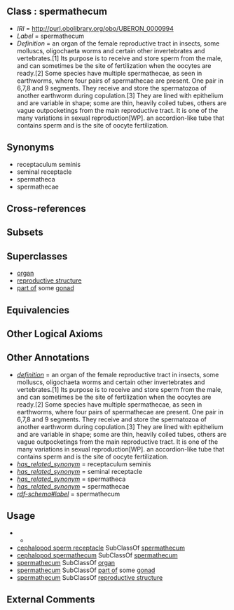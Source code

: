 
## Class : spermathecum

 * *IRI* = http://purl.obolibrary.org/obo/UBERON_0000994
 * *Label* = spermathecum
 * *Definition* = an organ of the female reproductive tract in insects, some molluscs, oligochaeta worms and certain other invertebrates and vertebrates.[1] Its purpose is to receive and store sperm from the male, and can sometimes be the site of fertilization when the oocytes are ready.[2] Some species have multiple spermathecae, as seen in earthworms, where four pairs of spermathecae are present. One pair in 6,7,8 and 9 segments. They receive and store the spermatozoa of another earthworm during copulation.[3] They are lined with epithelium and are variable in shape; some are thin, heavily coiled tubes, others are vague outpocketings from the main reproductive tract. It is one of the many variations in sexual reproduction[WP]. an accordion-like tube that contains sperm and is the site of oocyte fertilization.

## Synonyms

 * receptaculum seminis
 * seminal receptacle
 * spermatheca
 * spermathecae

## Cross-references


## Subsets


## Superclasses

 * [organ](../../UBERON/62/UBERON_0000062.md)
 * [reproductive structure](../../UBERON/56/UBERON_0005156.md)
 * [part of](../../BFO/50/BFO_0000050.md) some [gonad](../../UBERON/91/UBERON_0000991.md)

## Equivalencies


## Other Logical Axioms


## Other Annotations

 * *[definition](../../IAO/15/IAO_0000115.md)* = an organ of the female reproductive tract in insects, some molluscs, oligochaeta worms and certain other invertebrates and vertebrates.[1] Its purpose is to receive and store sperm from the male, and can sometimes be the site of fertilization when the oocytes are ready.[2] Some species have multiple spermathecae, as seen in earthworms, where four pairs of spermathecae are present. One pair in 6,7,8 and 9 segments. They receive and store the spermatozoa of another earthworm during copulation.[3] They are lined with epithelium and are variable in shape; some are thin, heavily coiled tubes, others are vague outpocketings from the main reproductive tract. It is one of the many variations in sexual reproduction[WP]. an accordion-like tube that contains sperm and is the site of oocyte fertilization.
 * *[has_related_synonym](../../ym/oboInOwl#hasRelatedSynonym.md)* = receptaculum seminis
 * *[has_related_synonym](../../ym/oboInOwl#hasRelatedSynonym.md)* = seminal receptacle
 * *[has_related_synonym](../../ym/oboInOwl#hasRelatedSynonym.md)* = spermatheca
 * *[has_related_synonym](../../ym/oboInOwl#hasRelatedSynonym.md)* = spermathecae
 * *[rdf-schema#label](../../el/rdf-schema#label.md)* = spermathecum

## Usage

 * -
 * [cephalopod sperm receptacle](../../CEPH/17/CEPH_0001017.md) SubClassOf [spermathecum](../../UBERON/94/UBERON_0000994.md)
 * [cephalopod spermathecum](../../CEPH/36/CEPH_0000236.md) SubClassOf [spermathecum](../../UBERON/94/UBERON_0000994.md)
 * [spermathecum](../../UBERON/94/UBERON_0000994.md) SubClassOf [organ](../../UBERON/62/UBERON_0000062.md)
 * [spermathecum](../../UBERON/94/UBERON_0000994.md) SubClassOf [part of](../../BFO/50/BFO_0000050.md) some [gonad](../../UBERON/91/UBERON_0000991.md)
 * [spermathecum](../../UBERON/94/UBERON_0000994.md) SubClassOf [reproductive structure](../../UBERON/56/UBERON_0005156.md)

## External Comments

